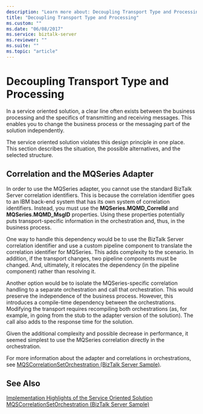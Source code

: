 ```yaml
---
description: "Learn more about: Decoupling Transport Type and Processing"
title: "Decoupling Transport Type and Processing"
ms.custom: ""
ms.date: "06/08/2017"
ms.service: biztalk-server
ms.reviewer: ""
ms.suite: ""
ms.topic: "article"
---
```

# Decoupling Transport Type and Processing
In a service oriented solution, a clear line often exists between the business processing and the specifics of transmitting and receiving messages. This enables you to change the business process or the messaging part of the solution independently.  
  
 The service oriented solution violates this design principle in one place. This section describes the situation, the possible alternatives, and the selected structure.  
  
## Correlation and the MQSeries Adapter  
 In order to use the MQSeries adapter, you cannot use the standard BizTalk Server correlation identifiers. This is because the correlation identifier goes to an IBM back-end system that has its own system of correlation identifiers. Instead, you must use the **MQSeries.MQMD_CorrelId** and **MQSeries.MQMD_MsgID** properties. Using these properties potentially puts transport-specific information in the orchestration and, thus, in the business process.  
  
 One way to handle this dependency would be to use the BizTalk Server correlation identifier and use a custom pipeline component to translate the correlation identifier for MQSeries. This adds complexity to the scenario. In addition, if the transport changes, two pipeline components must be changed. And, ultimately, it relocates the dependency (in the pipeline component) rather than resolving it.  
  
 Another option would be to isolate the MQSeries-specific correlation handling to a separate orchestration and call that orchestration. This would preserve the independence of the business process. However, this introduces a compile-time dependency between the orchestrations. Modifying the transport requires recompiling both orchestrations (as, for example, in going from the stub to the adapter version of the solution). The call also adds to the response time for the solution.  
  
 Given the additional complexity and possible decrease in performance, it seemed simplest to use the MQSeries correlation directly in the orchestration.  
  
 For more information about the adapter and correlations in orchestrations, see [MQSCorrelationSetOrchestration (BizTalk Server Sample)](../core/mqscorrelationsetorchestration-biztalk-server-sample.md).  
  
## See Also  
 [Implementation Highlights of the Service Oriented Solution](../core/implementation-highlights-of-the-service-oriented-solution.md)   
 [MQSCorrelationSetOrchestration (BizTalk Server Sample)](../core/mqscorrelationsetorchestration-biztalk-server-sample.md)
